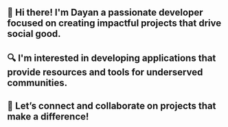 
## 👋 Hi there! I'm Dayan a passionate developer focused on creating impactful projects that drive social good. 
## 🔍 I'm interested in developing applications that provide resources and tools for underserved communities.
## 💼 Let’s connect and collaborate on projects that make a difference!

<!--
**Dabdul21/Dabdul21** is a ✨ _special_ ✨ repository because its `README.md` (this file) appears on your GitHub profile.

Here are some ideas to get you started:
👋 Hi there! I'm a passionate developer focused on creating impactful projects that drive social good. 
🔍 I'm interested in developing applications that provide resources and tools for underserved communities.
💼 Let’s connect and collaborate on projects that make a difference!
-->
